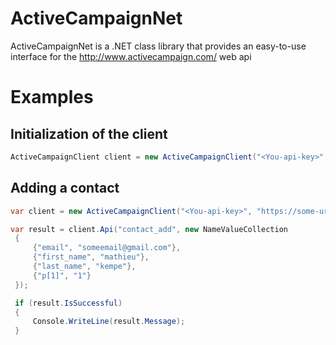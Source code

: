 # ActiveCampaignNet
ActiveCampaignNet is a .NET class library that provides an easy-to-use interface for the http://www.activecampaign.com/ web api

# Examples

## Initialization of the client 

```csharp
ActiveCampaignClient client = new ActiveCampaignClient("<You-api-key>", "https://some-url.api-us1.com");
```

## Adding a contact

```csharp
var client = new ActiveCampaignClient("<You-api-key>", "https://some-url.api-us1.com");

var result = client.Api("contact_add", new NameValueCollection
 {
     {"email", "someemail@gmail.com"},
     {"first_name", "mathieu"},
     {"last_name", "kempe"},
     {"p[1]", "1"}
 });

 if (result.IsSuccessful)
 {
     Console.WriteLine(result.Message);
 }

```

